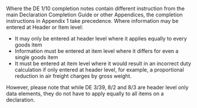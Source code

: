 Where the DE 1/10 completion notes contain different instruction from the main Declaration Completion Guide or other Appendices, the completion instructions in Appendix 1 take precedence. Where information may be entered at Header or Item level:

*   It may only be entered at header level where it applies equally to every goods item
*   Information must be entered at item level where it differs for even a single goods item
*   It must be entered at item level where it would result in an incorrect duty calculation if only entered at header level, for example, a proportional reduction in air freight charges by gross weight.

However, please note that while DE 3/39, 8/2 and 8/3 are header level only data elements, they do not have to apply equally to all items on a declaration.